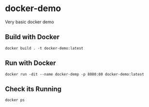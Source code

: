 # docker-demo
Very basic docker demo

## Build with Docker

`docker build . -t docker-demo:latest`

## Run with Docker

`docker run -dit --name docker-demp -p 8080:80 docker-demo:latest`

## Check its Running

`docker ps`